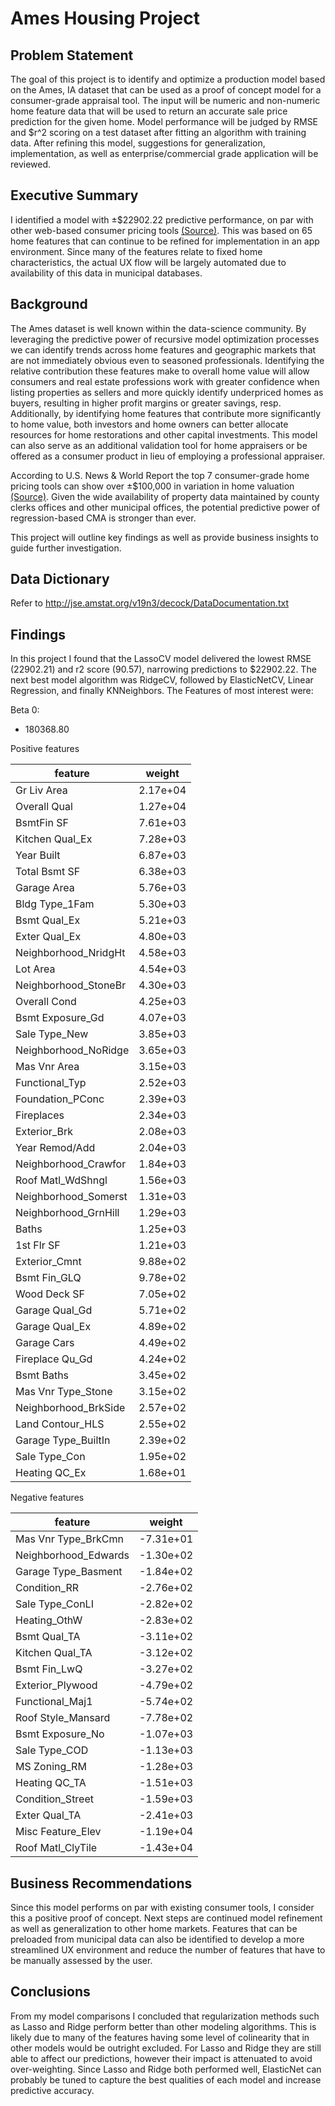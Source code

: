 # Ames Housing Project

## Problem Statement

The goal of this project is to identify and optimize a production model based on the Ames, IA dataset that can be used as a proof of concept model for a consumer-grade appraisal tool. The input will be numeric and non-numeric home feature data that will be used to return an accurate sale price prediction for the given home. Model performance will be judged by RMSE and \$r^2 scoring on a test dataset after fitting an algorithm with training data. After refining this model, suggestions for generalization, implementation, as well as enterprise/commercial grade application will be reviewed.

## Executive Summary
I identified a model with ±\$22902.22 predictive performance, on par with other web-based consumer pricing tools [(Source)](https://realestate.usnews.com/real-estate/articles/7-online-tools-to-help-you-estimate-your-homes-value). This was based on 65 home features that can continue to be refined for implementation in an app environment. Since many of the features relate to fixed home characteristics, the actual UX flow will be largely automated due to availability of this data in municipal databases.

## Background

The Ames dataset is well known within the data-science community. By leveraging the predictive power of recursive model optimization processes we can identify trends across home features and geographic markets that are not immediately obvious even to seasoned professionals. Identifying the relative contribution these features make to overall home value will allow consumers and real estate professions work with greater confidence when listing properties as sellers and more quickly identify underpriced homes as buyers, resulting in higher profit margins or greater savings, resp. Additionally, by identifying home features that contribute more significantly to home value, both investors and home owners can better allocate resources for home restorations and other capital investments. This model can also serve as an additional validation tool for home appraisers or be offered as a consumer product in lieu of employing a professional appraiser.

According to U.S. News & World Report the top 7 consumer-grade home pricing tools can show over ±\$100,000 in variation in home valuation [(Source)](https://realestate.usnews.com/real-estate/articles/7-online-tools-to-help-you-estimate-your-homes-value). Given the wide availability of property data maintained by county clerks offices and other municipal offices, the potential predictive power of regression-based CMA is stronger than ever.

This project will outline key findings as well as provide business insights to guide further investigation.

## Data Dictionary
Refer to http://jse.amstat.org/v19n3/decock/DataDocumentation.txt

## Findings
In this project I found that the LassoCV model delivered the lowest RMSE (22902.21) and r2 score (90.57), narrowing predictions to \$22902.22. The next best model algorithm was RidgeCV, followed by ElasticNetCV, Linear Regression, and finally KNNeighbors. The Features of most interest were:

Beta 0:
- 180368.80

Positive features

| feature | weight |
| --- | --- |
| Gr Liv Area | 2.17e+04 |
| Overall Qual | 1.27e+04 |
| BsmtFin SF | 7.61e+03 |
| Kitchen Qual_Ex | 7.28e+03 |
| Year Built | 6.87e+03 |
| Total Bsmt SF | 6.38e+03 |
| Garage Area | 5.76e+03 |
| Bldg Type_1Fam | 5.30e+03 |
| Bsmt Qual_Ex | 5.21e+03 |
| Exter Qual_Ex | 4.80e+03 |
| Neighborhood_NridgHt | 4.58e+03 |
| Lot Area | 4.54e+03 |
| Neighborhood_StoneBr | 4.30e+03 |
| Overall Cond | 4.25e+03 |
| Bsmt Exposure_Gd | 4.07e+03 |
| Sale Type_New | 3.85e+03 |
| Neighborhood_NoRidge | 3.65e+03 |
| Mas Vnr Area | 3.15e+03 |
| Functional_Typ | 2.52e+03 |
| Foundation_PConc | 2.39e+03 |
| Fireplaces | 2.34e+03 |
| Exterior_Brk | 2.08e+03 |
| Year Remod/Add | 2.04e+03 |
| Neighborhood_Crawfor | 1.84e+03 |
| Roof Matl_WdShngl | 1.56e+03 |
| Neighborhood_Somerst | 1.31e+03 |
| Neighborhood_GrnHill | 1.29e+03 |
| Baths | 1.25e+03 |
| 1st Flr SF | 1.21e+03 |
| Exterior_Cmnt | 9.88e+02 |
| Bsmt Fin_GLQ | 9.78e+02 |
| Wood Deck SF | 7.05e+02 |
| Garage Qual_Gd | 5.71e+02 |
| Garage Qual_Ex | 4.89e+02 |
| Garage Cars | 4.49e+02 |
| Fireplace Qu_Gd | 4.24e+02 |
| Bsmt Baths | 3.45e+02 |
| Mas Vnr Type_Stone | 3.15e+02 |
| Neighborhood_BrkSide | 2.57e+02 |
| Land Contour_HLS | 2.55e+02 |
| Garage Type_BuiltIn | 2.39e+02 |
| Sale Type_Con | 1.95e+02 |
| Heating QC_Ex | 1.68e+01 |

Negative features

| feature | weight |
| --- | --- |
| Mas Vnr Type_BrkCmn | -7.31e+01 |
| Neighborhood_Edwards | -1.30e+02 |
| Garage Type_Basment | -1.84e+02 |
| Condition_RR | -2.76e+02 |
| Sale Type_ConLI | -2.82e+02 |
| Heating_OthW | -2.83e+02 |
| Bsmt Qual_TA | -3.11e+02 |
| Kitchen Qual_TA | -3.12e+02 |
| Bsmt Fin_LwQ | -3.27e+02 |
| Exterior_Plywood | -4.79e+02 |
| Functional_Maj1 | -5.74e+02 |
| Roof Style_Mansard | -7.78e+02 |
| Bsmt Exposure_No | -1.07e+03 |
| Sale Type_COD | -1.13e+03 |
| MS Zoning_RM | -1.28e+03 |
| Heating QC_TA | -1.51e+03 |
| Condition_Street | -1.59e+03 |
| Exter Qual_TA | -2.41e+03 |
| Misc Feature_Elev | -1.19e+04 |
| Roof Matl_ClyTile | -1.43e+04 |

## Business Recommendations
Since this model performs on par with existing consumer tools, I consider this a positive proof of concept. Next steps are continued model refinement as well as generalization to other home markets. Features that can be preloaded from municipal data can also be identified to develop a more streamlined UX environment and reduce the number of features that have to be manually assessed by the user.


## Conclusions
From my model comparisons I concluded that regularization methods such as Lasso and Ridge perform better than other modeling algorithms. This is likely due to many of the features having some level of colinearity that in other models would be outright excluded. For Lasso and Ridge they are still able to affect our predictions, however their impact is attenuated to avoid over-weighting. Since Lasso and Ridge both performed well, ElasticNet can probably be tuned to capture the best qualities of each model and increase predictive accuracy. 
